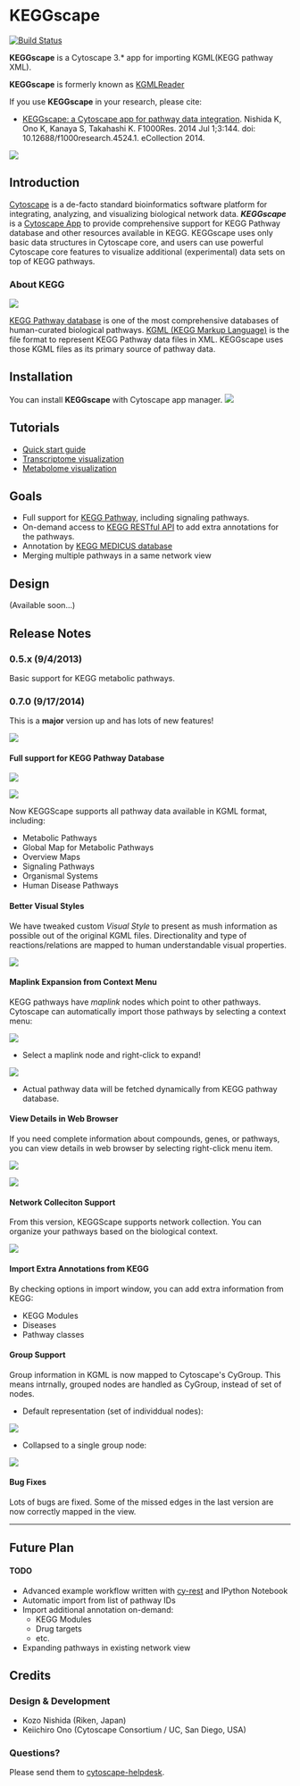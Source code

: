 # KEGGscape
[![Build Status](https://travis-ci.org/idekerlab/KEGGscape.svg?branch=develop)](https://travis-ci.org/idekerlab/KEGGscape)

**KEGGscape** is a Cytoscape 3.* app for importing KGML(KEGG pathway XML).

**KEGGscape** is formerly known as [KGMLReader](https://github.com/idekerlab/kgmlreader/tree/2.x)

If you use **KEGGscape** in your research, please cite:

* [KEGGscape: a Cytoscape app for pathway data integration](http://www.ncbi.nlm.nih.gov/pmc/articles/PMC4141640/). Nishida K, Ono K, Kanaya S, Takahashi K. F1000Res. 2014 Jul 1;3:144. doi: 10.12688/f1000research.4524.1. eCollection 2014.

![](http://cl.ly/XbMZ/keggscape.png)


## Introduction
[Cytoscape](http://www.cytoscape.org/) is a de-facto standard bioinformatics software platform for integrating, analyzing, and visualizing biological network data.  __*KEGGscape*__ is a [Cytoscape App](http://apps.cytoscape.org/) to provide comprehensive support for KEGG Pathway database and other resources available in KEGG.  KEGGscape uses only basic data structures in Cytoscape core, and users can use powerful Cytoscape core features to visualize additional (experimental) data sets on top of KEGG pathways. 

### About KEGG

![](http://cl.ly/XbS7/kegg_sugar1.png)

[KEGG Pathway database](http://www.genome.jp/kegg/pathway.html) is one of the most 
comprehensive databases of human-curated biological pathways.  [KGML (KEGG Markup Language)](http://www.kegg.jp/kegg/xml/) is 
the file format to represent KEGG Pathway data files in XML.  KEGGscape uses those KGML files as its primary source of pathway data.

## Installation

You can install **KEGGscape** with Cytoscape app manager.
![](http://cl.ly/253o2O2l1X1v/kesscape-appstore.png)

## Tutorials
 - [Quick start guide](https://github.com/idekerlab/KEGGscape/wiki/Quick-Start-Guide)
 - [Transcriptome visualization](https://github.com/idekerlab/KEGGscape/wiki/How-to-duplicate-the-process-in-F1000research-article)
 - [Metabolome visualization](https://github.com/idekerlab/KEGGscape/wiki/Visualizing-Time-Series-Metabolome-Profiles)

## Goals
* Full support for [KEGG Pathway](http://www.genome.jp/kegg/pathway.html), including signaling pathways.
* On-demand access to [KEGG RESTful API](http://www.kegg.jp/kegg/rest/keggapi.html) to add extra annotations for the pathways.
* Annotation by [KEGG MEDICUS database](http://www.kegg.jp/kegg/rest/keggapi2.html)
* Merging multiple pathways in a same network view

## Design
(Available soon...)


## Release Notes
### 0.5.x (9/4/2013)
Basic support for KEGG metabolic pathways.


### 0.7.0 (9/17/2014)
This is a __major__ version up and has lots of new features!

![](http://cl.ly/Xbq9/kegg_biosysthesis.png)


#### Full support for KEGG Pathway Database

![](http://cl.ly/XbiV/kegg_human2.png)

![](http://cl.ly/Xbha/kegg_cell_cycle.png)


Now KEGGScape supports all pathway data available in KGML format, including:

* Metabolic Pathways
* Global Map for Metabolic Pathways
* Overview Maps
* Signaling Pathways
* Organismal Systems
* Human Disease Pathways


#### Better Visual Styles
We have tweaked custom _Visual Style_ to present as mush information as possible out of the original KGML files.  Directionality and type of reactions/relations are mapped to human understandable visual properties.

![](http://cl.ly/XbmY/kegg_human_cancer.png)


#### Maplink Expansion from Context Menu
KEGG pathways have _maplink_ nodes which point to other pathways.  Cytoscape can automatically import those pathways by selecting a context menu:

![](http://cl.ly/Xbri/kegg_expand.png) 

- Select a maplink node and right-click to expand!

![](http://cl.ly/XbAd/kegg_mapk.png)

- Actual pathway data will be fetched dynamically from KEGG pathway database.

#### View Details in Web Browser
If you need complete information about compounds, genes, or pathways, you can view details in web browser by selecting right-click menu item.

![](http://cl.ly/XbwG/details1.png)

![](http://cl.ly/Xast/details2.png)


#### Network Colleciton Support
From this version, KEGGScape supports network collection.  You can organize your pathways based on the biological context.

![](http://cl.ly/Xbca/kegg_organized.png)


#### Import Extra Annotations from KEGG
By checking options in import window, you can add extra information from KEGG:

* KEGG Modules
* Diseases
* Pathway classes

#### Group Support
Group information in KGML is now mapped to Cytoscape's CyGroup.  This means intrnally, grouped nodes are handled as CyGroup, instead of set of nodes.

- Default representation (set of individdual nodes):

![](http://cl.ly/XbO6/group1.png)

- Collapsed to a single group node:

![](http://cl.ly/Xbt6/group2.png)

#### Bug Fixes
Lots of bugs are fixed.  Some of the missed edges in the last version are now correctly mapped in the view.

----
## Future Plan
#### TODO
* Advanced example workflow written with [cy-rest](https://github.com/keiono/cy-rest/wiki) and IPython Notebook
* Automatic import from list of pathway IDs
* Import additional annotation on-demand:
	* KEGG Modules
	* Drug targets
	* etc.
* Expanding pathways in existing network view


## Credits



### Design & Development
* Kozo Nishida (Riken, Japan)
* Keiichiro Ono (Cytoscape Consortium / UC, San Diego, USA)

### Questions?
Please send them to [cytoscape-helpdesk](https://groups.google.com/forum/#!forum/cytoscape-helpdesk).

